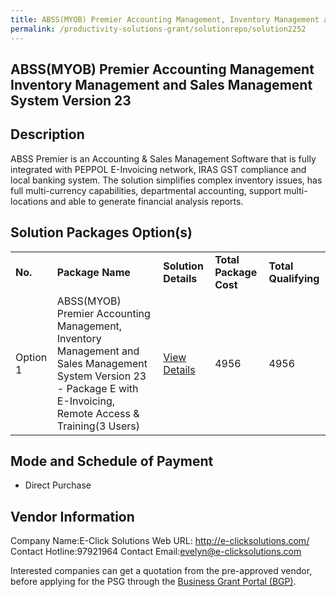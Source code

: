 ```yaml
---
title: ABSS(MYOB) Premier Accounting Management, Inventory Management and Sales Management System Version 23
permalink: /productivity-solutions-grant/solutionrepo/solution2252
---
```


## ABSS(MYOB) Premier Accounting Management Inventory Management and Sales Management System Version 23

## Description

ABSS Premier is an Accounting & Sales Management Software that is fully integrated with PEPPOL E-Invoicing network, IRAS GST compliance and local banking system. The solution simplifies complex inventory issues, has full multi-currency capabilities, departmental accounting, support multi-locations and able to generate financial analysis reports.

## Solution Packages Option(s)

<table>
<tr>
<td><b>No.</b></td>
<td><b>Package Name</b></td>
<td><b>Solution Details</b></td>
<td><b>Total Package Cost</b></td>
<td><b>Total Qualifying</b></td>
</tr>
<tr>
<td>Option 1</td>
<td>ABSS(MYOB) Premier Accounting Management, Inventory Management and Sales Management System Version 23 - Package E with E-Invoicing, Remote Access & Training(3 Users)</td>
<td><a href='https://www.gobusiness.gov.sg/images/psg/Desensitised_E_Click_Annex_3_CR_wef_2_Sept_2021_Part_5.pdf'>View Details</a></td>
<td>4956</td>
<td>4956</td>
</tr>
</table>

## Mode and Schedule of Payment

 - Direct Purchase

## Vendor Information

 Company Name:E-Click Solutions 
Web URL: http://e-clicksolutions.com/
Contact Hotline:97921964 
Contact Email:evelyn@e-clicksolutions.com 


Interested companies can get a quotation from the pre-approved vendor, before applying for the PSG through the <a href='https://www.businessgrants.gov.sg/'>Business Grant Portal (BGP)</a>.
<script src="/jquery/resize-tables.js"></script>
